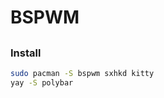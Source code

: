 # BSPWM

[](screen.png)
--------------

### Install
```bash
sudo pacman -S bspwm sxhkd kitty
yay -S polybar
```
